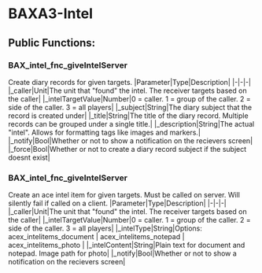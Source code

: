 # BAXA3-Intel

## Public Functions:

### BAX_intel_fnc_giveIntelServer <br>
Create diary records for given targets.
|Parameter|Type|Description|
|-|-|-|
|_caller|Unit|The unit that "found" the intel. The receiver targets based on the caller|
|_intelTargetValue|Number|0 = caller. 1 = group of the caller. 2 = side of the caller. 3 = all players|
|_subject|String|The diary subject that the record is created under|
|_title|String|The title of the diary record. Multiple records can be grouped under a single title.|
|_description|String|The actual "intel". Allows for formatting tags like images and markers.|
|_notify|Bool|Whether or not to show a notification on the recievers screen|
|_force|Bool|Whether or not to create a diary record subject if the subject doesnt exist|

### BAX_intel_fnc_giveIntelServer <br>
Create an ace intel item for given targets. Must be called on server. Will silently fail if called on a client.
|Parameter|Type|Description|
|-|-|-|
|_caller|Unit|The unit that "found" the intel. The receiver targets based on the caller|
|_intelTargetValue|Number|0 = caller. 1 = group of the caller. 2 = side of the caller. 3 = all players|
|_intelType|String|Options: acex_intelitems_document \| acex_intelitems_notepad \| acex_intelitems_photo |
|_intelContent|String|Plain text for document and notepad. Image path for photo|
|_notify|Bool|Whether or not to show a notification on the recievers screen|
